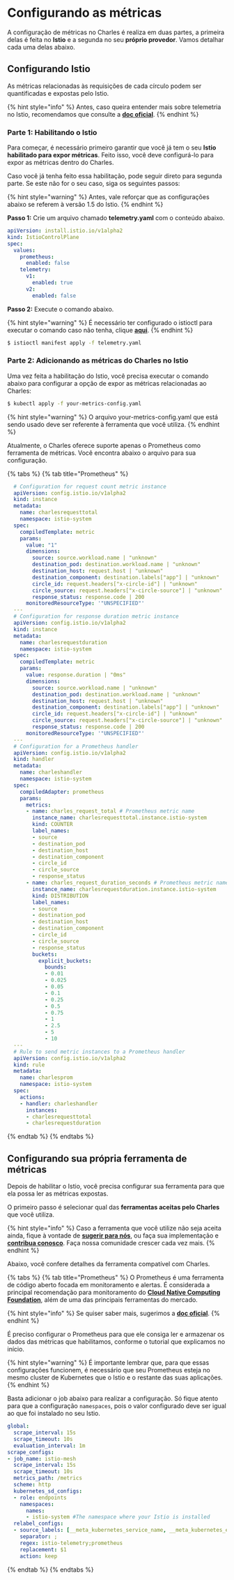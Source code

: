 # Configurando as métricas

A configuração de métricas no Charles é realiza em duas partes, a primeira delas é feita no **Istio** e a segunda no seu **próprio provedor**. Vamos detalhar cada uma delas abaixo.

## Configurando Istio

As métricas relacionadas às requisições de cada círculo podem ser quantificadas e expostas pelo Istio.

{% hint style="info" %}
Antes, caso queira entender mais sobre telemetria no Istio, recomendamos que consulte a [**doc oficial**](https://istio.io/docs/tasks/observability/metrics/).
{% endhint %}

### **Parte** 1: Habilitando o Istio

Para começar, é necessário primeiro garantir que você já tem o seu **Istio habilitado para expor métricas**. Feito isso, você deve configurá-lo para expor as métricas dentro do Charles.

Caso você já tenha feito essa habilitação, pode seguir direto para segunda parte. Se este não for o seu caso, siga os seguintes passos:

{% hint style="warning" %}
Antes, vale reforçar que as configurações abaixo se referem à versão 1.5 do Istio.
{% endhint %}

**Passo 1:** Crie um arquivo chamado **telemetry.yaml** com o conteúdo abaixo.

```yaml
apiVersion: install.istio.io/v1alpha2
kind: IstioControlPlane
spec:
  values:
    prometheus:
      enabled: false
    telemetry:
      v1:
        enabled: true
      v2:
        enabled: false
```

**Passo 2:** Execute o comando abaixo.

{% hint style="warning" %}
É necessário ter configurado o istioctl para executar o comando caso não tenha, clique [**aqui**](https://istio.io/docs/setup/getting-started/#download).
{% endhint %}

```bash
$ istioctl manifest apply -f telemetry.yaml
```



### **Parte 2: Adicionando as métricas do Charles no Istio**

Uma vez feita a habilitação do Istio, você precisa executar o comando abaixo para configurar a opção de expor as métricas relacionadas ao Charles:

```bash
$ kubectl apply -f your-metrics-config.yaml
```

{% hint style="warning" %}
O arquivo your-metrics-config.yaml que está sendo usado deve ser referente à ferramenta que você utiliza.
{% endhint %}

Atualmente, o Charles oferece suporte apenas o Prometheus como ferramenta de métricas. Você encontra abaixo o arquivo para sua configuração.

{% tabs %}
{% tab title="Prometheus" %}
```yaml
  # Configuration for request count metric instance
  apiVersion: config.istio.io/v1alpha2
  kind: instance
  metadata:
    name: charlesrequesttotal
    namespace: istio-system
  spec:
    compiledTemplate: metric
    params:
      value: "1"
      dimensions:
        source: source.workload.name | "unknown"
        destination_pod: destination.workload.name | "unknown"
        destination_host: request.host | "unknown"
        destination_component: destination.labels["app"] | "unknown"
        circle_id: request.headers["x-circle-id"] | "unknown"
        circle_source: request.headers["x-circle-source"] | "unknown"
        response_status: response.code | 200
      monitoredResourceType: '"UNSPECIFIED"'
  ---
  # Configuration for response duration metric instance
  apiVersion: config.istio.io/v1alpha2
  kind: instance
  metadata: 
    name: charlesrequestduration
    namespace: istio-system
  spec: 
    compiledTemplate: metric
    params: 
      value: response.duration | "0ms"
      dimensions:
        source: source.workload.name | "unknown"
        destination_pod: destination.workload.name | "unknown"
        destination_host: request.host | "unknown"
        destination_component: destination.labels["app"] | "unknown"
        circle_id: request.headers["x-circle-id"] | "unknown"
        circle_source: request.headers["x-circle-source"] | "unknown"
        response_status: response.code | 200
      monitoredResourceType: '"UNSPECIFIED"'
  ---     
  # Configuration for a Prometheus handler
  apiVersion: config.istio.io/v1alpha2
  kind: handler
  metadata:
    name: charleshandler
    namespace: istio-system
  spec:
    compiledAdapter: prometheus
    params:  
      metrics:
      - name: charles_request_total # Prometheus metric name
        instance_name: charlesrequesttotal.instance.istio-system
        kind: COUNTER
        label_names:
        - source
        - destination_pod
        - destination_host
        - destination_component
        - circle_id
        - circle_source
        - response_status
      - name: charles_request_duration_seconds # Prometheus metric name
        instance_name: charlesrequestduration.instance.istio-system
        kind: DISTRIBUTION
        label_names:
        - source
        - destination_pod
        - destination_host
        - destination_component
        - circle_id
        - circle_source
        - response_status
        buckets:
          explicit_buckets:
            bounds:
            - 0.01
            - 0.025
            - 0.05
            - 0.1
            - 0.25
            - 0.5
            - 0.75
            - 1
            - 2.5
            - 5
            - 10
  ---
  # Rule to send metric instances to a Prometheus handler
  apiVersion: config.istio.io/v1alpha2
  kind: rule
  metadata:
    name: charlesprom
    namespace: istio-system
  spec:
    actions:
    - handler: charleshandler
      instances:
      - charlesrequesttotal
      - charlesrequestduration
```
{% endtab %}
{% endtabs %}

## Configurando sua própria ferramenta de métricas

Depois de habilitar o Istio, você precisa configurar sua ferramenta para que ela possa ler as métricas expostas.

O primeiro passo é selecionar qual das **ferramentas aceitas pelo Charles** que você utiliza.

{% hint style="info" %}
Caso a ferramenta que você utilize não seja aceita ainda, fique à vontade de [**sugerir para nós**](https://github.com/ZupIT/charlescd/issues), ou faça sua implementação e [**contribua conosco**](https://github.com/ZupIT/charlescd/blob/master/CONTRIBUTING.md). Faça nossa comunidade crescer cada vez mais.
{% endhint %}

Abaixo, você confere detalhes da ferramenta compatível com Charles.

{% tabs %}
{% tab title="Prometheus" %}
O Prometheus é uma ferramenta de código aberto focada em monitoramento e alertas. É considerada a principal recomendação para monitoramento do [**Cloud Native Computing Foundation**](https://cncf.io/), além de uma das principais ferramentas do mercado.

{% hint style="info" %}
Se quiser saber mais, sugerimos a [**doc oficial**](https://prometheus.io/).
{% endhint %}

É preciso configurar o Prometheus para que ele consiga ler e armazenar os dados das métricas que habilitamos, conforme o tutorial que explicamos no início.

{% hint style="warning" %}
É importante lembrar que, para que essas configurações funcionem, é necessário que seu Prometheus esteja no mesmo cluster de Kubernetes que o Istio e o restante das suas aplicações.
{% endhint %}

Basta adicionar o job abaixo para realizar a configuração. Só fique atento para que a configuração `namespaces`, pois o valor configurado deve ser igual ao que foi instalado no seu Istio.

```yaml
global:
  scrape_interval: 15s
  scrape_timeout: 10s
  evaluation_interval: 1m
scrape_configs:
- job_name: istio-mesh
  scrape_interval: 15s
  scrape_timeout: 10s
  metrics_path: /metrics
  scheme: http
  kubernetes_sd_configs:
  - role: endpoints
    namespaces:
      names:
      - istio-system #The namespace where your Istio is installed
  relabel_configs:
  - source_labels: [__meta_kubernetes_service_name, __meta_kubernetes_endpoint_port_name]
    separator: ;
    regex: istio-telemetry;prometheus
    replacement: $1
    action: keep
```
{% endtab %}
{% endtabs %}

